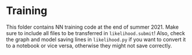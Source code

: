 # Training

This folder contains NN training code at the end of summer 2021. Make sure to include all files to be transferred in `likelihood.submit`! Also, check the graph and model saving lines in `likelihood.py` if you want to convert it to a notebook or vice versa, otherwise they might not save correctly.